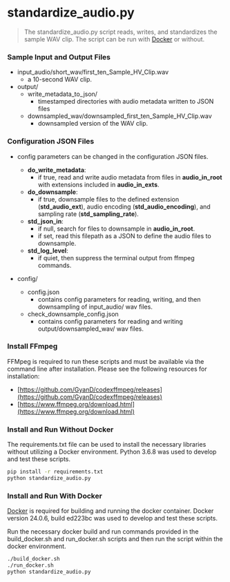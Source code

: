 # standardize_audio.py

> The standardize_audio.py script reads, writes, and standardizes the sample WAV clip.
The script can be run with [Docker](https://docs.docker.com/engine/install/) or without.

### Sample Input and Output Files

* input_audio/short_wav/first_ten_Sample_HV_Clip.wav
    * a 10-second WAV clip.
* output/
    * write_metadata_to_json/
        * timestamped directories with audio metadata written to JSON files
    * downsampled_wav/downsampled_first_ten_Sample_HV_Clip.wav
        * downsampled version of the WAV clip.

### Configuration JSON Files

* config parameters can be changed in the configuration JSON files.
    * **do_write_metadata**:
        * if true, read and write audio metadata from files in **audio_in_root** with extensions included in **audio_in_exts**.
    * **do_downsample**:
        * if true, downsample files to the defined extension (**std_audio_ext**), audio encoding (**std_audio_encoding**), and sampling rate (**std_sampling_rate**).
    * **std_json_in**:
        * if null, search for files to downsample in **audio_in_root**.
        * if set, read this filepath as a JSON to define the audio files to downsample.
    * **std_log_level**:
        * if quiet, then suppress the terminal output from ffmpeg commands.

* config/
    * config.json
        * contains config parameters for reading, writing, and then downsampling of input_audio/ wav files.
    * check_downsample_config.json
        * contains config parameters for reading and writing output/downsampled_wav/ wav files.

### Install FFmpeg

FFMpeg is required to run these scripts and must be available via the command line after installation. Please see the following resources for installation:
* [https://github.com/GyanD/codexffmpeg/releases](https://github.com/GyanD/codexffmpeg/releases)
* [https://www.ffmpeg.org/download.html](https://www.ffmpeg.org/download.html)

### Install and Run Without Docker

The requirements.txt file can be used to install the necessary libraries without utilizing a Docker environment. Python 3.6.8 was used to develop and test these scripts.

```sh
pip install -r requirements.txt
python standardize_audio.py
```

### Install and Run With Docker

[Docker](https://docs.docker.com/engine/install/) is required for building and running the docker container. Docker version 24.0.6, build ed223bc was used to develop and test these scripts.

Run the necessary docker build and run commands provided in the build_docker.sh and run_docker.sh scripts and then run the script within the docker environment.

```sh
./build_docker.sh
./run_docker.sh
python standardize_audio.py
```
